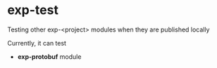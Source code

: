 # exp-test

Testing other exp-&lt;project&gt; modules when they are published locally

Currently, it can test
- **exp-protobuf** module
